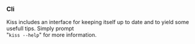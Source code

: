 
### Cli

Kiss includes an interface for keeping itself up to date and to yield some
usefull tips. Simply prompt  
"`kiss --help`" for more information.

